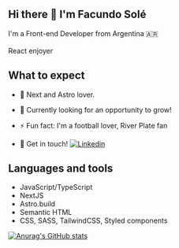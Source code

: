 ## Hi there 👋 I'm Facundo Solé
I'm a Front-end Developer from Argentina 🇦🇷 <br/><br/>
React enjoyer

<!--
**facusole/facusole** is a ✨ _special_ ✨ repository because its `README.md` (this file) appears on your GitHub profile.

Here are some ideas to get you started:
-->

## What to expect 

- 🔭  Next and Astro lover.

- 🌱 Currently looking for an opportunity to grow!

- ⚡ Fun fact: I'm a football lover, River Plate fan

- 💬 Get in touch! [![Linkedin](https://i.stack.imgur.com/gVE0j.png)](https://www.linkedin.com/in/facundo-solé-563305244/)
&nbsp;

## Languages and tools

- JavaScript/TypeScript
- NextJS
- Astro.build
- Semantic HTML
- CSS, SASS, TailwindCSS, Styled components

[![Anurag's GitHub stats](https://github-readme-stats.vercel.app/api?username=facusole)](https://github.com/anuraghazra/github-readme-stats)
